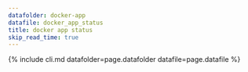 ```yaml
---
datafolder: docker-app
datafile: docker_app_status
title: docker app status
skip_read_time: true
---
```

<!--
Sorry, but the contents of this page are automatically generated from
Docker's source code. If you want to suggest a change to the text that appears
here, you'll need to find the string by searching this repo:

https://github.com/docker/app
-->
{% include cli.md datafolder=page.datafolder datafile=page.datafile %}
